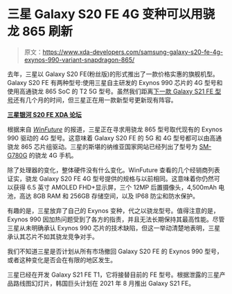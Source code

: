 # 三星 Galaxy S20 FE 4G 变种可以用骁龙 865 刷新

> 原文：<https://www.xda-developers.com/samsung-galaxy-s20-fe-4g-exynos-990-variant-snapdragon-865/>

去年，三星以 Galaxy S20 FE(粉丝版)的形式推出了一款价格实惠的旗舰机型。Galaxy S20 FE 有两种型号:使用三星自主研发的 Exynos 990 芯片的 4G 型号和使用高通骁龙 865 SoC 的 T2 5G 型号。虽然我们距离[下一款 Galaxy S21 FE 型号](https://www.xda-developers.com/samsung-next-unpacked-galaxy-s21-fe-leaked-product-roadmap/)还有几个月的时间，但三星正在用一款新型号更新现有阵容。

**[三星银河 S20 FE XDA 论坛](https://forum.xda-developers.com/c/samsung-galaxy-s20-fe.11391/)**

根据来自 [*WinFuture*](https://winfuture.de/news,122482.html) 的报道，三星正在寻求用骁龙 865 型号取代现有的 Exynos 990 驱动的 4G 型号。这意味着 Galaxy S20 FE 的 5G 和 4G 型号都可以由高通骁龙 865 芯片组驱动。三星的斯堪的纳维亚国家网站已经列出了型号为 [SM-G780G](https://shop-links.co/1738396672788201563?u1=5dc918ae-3495-4db4-bb39-4192fbfc0333) 的骁龙 4G 手机。

除了处理器的变化，整体硬件没有什么变化。WinFuture 查看的几个经销商列表证实，骁龙 Galaxy S20 FE 4G 型号提供的规格与以前相同。这意味着你仍然可以获得 6.5 英寸 AMOLED FHD+显示屏，三个 12MP 后置摄像头，4,500mAh 电池，高达 8GB RAM 和 256GB 存储空间，以及 IP68 防尘和防水保护。

有趣的是，三星放弃了自己的 Exynos 变种，代之以骁龙型号。值得注意的是，Exynos 990 因加热问题受到了各方的指责，并且无法长期保持其最高性能。尽管三星从未明确承认 Exynos 990 芯片的技术缺陷，但这一举动清楚地表明，三星承认其芯片不如其骁龙竞争对手。

我们不知道三星是否计划从所有市场撤回 Galaxy S20 FE 的 Exynos 990 型号，或者这种变化是否会在有限的地区发生。

三星已经在开发 Galaxy S21 FE T1，它将接替目前的 FE 型号。根据泄露的三星产品路线图幻灯片，韩国巨头计划在 2021 年 8 月推出 Galaxy S21 FE。
